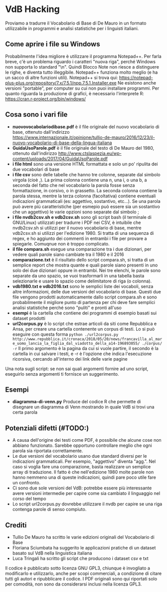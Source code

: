 # VdB Hacking
Proviamo a tradurre il Vocabolario di Base di De Mauro in un formato utilizzabile in programmi e analisi statistiche per i linguisti italiani.

## Come aprire i file su Windows
Probabilmente l'idea migliore è utilizzare il programma Notepad++. Per farla breve, c'è un problema riguardo i caratteri "nuova riga", perché Windows non supporta lo standard "\n". Quindi Blocco Note non riesce a distinguere le righe, e diventa tutto illeggibile. Notepad++ funziona molto meglio (e ha un sacco di altre funzioni utili).
Notepad++ si trova qui:
https://notepad-plus-plus.org/repository/7.x/7.5.1/npp.7.5.1.Installer.exe
Ne esistono anche versioni "portable", per computer su cui non puoi installare programmi.
Per quanto riguarda la produzione di grafici, è necessario l'interprete R: https://cran.r-project.org/bin/windows/

## Cosa sono i vari file

- **nuovovocabolariodibase.pdf** è il file originale del nuovo vocabolario di base, ottenuto dall'indirizzo https://www.internazionale.it/opinione/tullio-de-mauro/2016/12/23/il-nuovo-vocabolario-di-base-della-lingua-italiana
- **GuidaUsoParole.pdf** è il file originale del testo di De Mauro del 1980, ottenuto dall'indirizzo http://www.ctslaspezia.eu/wp-content/uploads/2017/04/GuidaUsoParole.pdf
- **i file html** sono una versione HTML formattata e solo un po' ripulita dei due vocabolari di base
- **i file csv** sono delle tabelle che hanno tre colonne, separate dal simbolo virgola (cioè ,). La prima colonna contiene una n, una i, o una b, a seconda del fatto che nel vocabolario la parola fosse senza formattazione, in corsivo, o in grassetto. La seconda colonna contiene la parola stessa, mentre la terza colonna (facoltativa) contiene eventuali indicazioni grammaticali (es: aggettivo, sostantivo, etc...). Se una parola può avere più caratteristiche (per esmepio può essere sia un sostantivo che un aggettivo) le varie opzioni sono separate dal simbolo ;
- **i file nvdb2csv.sh e vdb2csv.sh** sono gli script bash (il terminale di GNU/Linux) utilizzati per tradurre i PDF nei CSV, è intuibile che nvdb2csv.sh si utilizzi per il nuovo vocabolario di base, mentre vdb2csv.sh si utilizzi per l'edizione 1980. Si tratta di una sequenza di regex, e ho aggiunto dei commenti in entrambi i file per provare a spiegarle. Comuqnue non è troppo complicato.
- **il file compara.sh** esegue una comparazione tra i due dizionari, per vedere quali parole siano cambiate tra il 1980 e il 2016
- **comparazione.txt** è il risultato dello script compara.sh, si tratta di un semplice report che mostra quante e quali parole siano presenti in uno solo dei due dizionari oppure in entrambi. Nei tre elenchi, le parole sono separate da uno spazio, se vuoi trasformarli in una tabella basta selezionarle e usare lo spazio come delimitatore di riga (o colonna).
- **vdb1980.txt e vdb2016.txt** sono le semplici liste dei vocaboli, senza altre informazioni, delle due versioni del vocabolario di base. Questi due file vengono prodotti automaticamente dallo script compara.sh e sono probabilmente il migliore punto di partenza per chi deve fare semplici analisi statistiche perché sono "puliti" e pronti all'uso
- **esempi** è la cartella che contiene dei programmi di esempio basati sui dataset prodotti
- **url2corpus.py** è lo script che estrae articoli da siti come Repubblica e Ansa, per creare una cartella contenente un corpus di testi. Lo si può eseguire con questa forma `python ./url2corpus.py http://www.repubblica.it/cronaca/2018/05/20/news/francavilla_al_mare_uomo_lancia_la_figlia_dal_viadotto_della_a14-196893055/ ./corpus/ -r` Il primo argomento è la pagina da cui si vuole partire, il secondo è la cartella in cui salvare i testi, e -r è l'opzione che indica l'esecuzione ricorsiva, cercando all'interno dei link delle varie pagine

Una nota sugli script: se non sai quali argomenti fornire ad uno script, eseguirlo senza argomenti ti fornisce un suggerimento.

## Esempi
- **diagramma-di-venn.py** Produce del codice R che permette di disegnare un diagramma di Venn mostrando in quale VdB si trovi una certa parola

## Potenziali difetti (#TODO:)
- A causa dell'origine dei testi come PDF, è possibile che alcune cose non abbiano funzionato. Sarebbe opportuno controllare meglio che ogni parola sia riportata correttamente.
- Le due versioni del vocabolario usano due standard diversi per le indicazioni grammaticali. Per esempio, "aggettivo" diventa "agg.". Nel caso si voglia fare una comparazione, basta realizzare un semplice array di traduzione. Il fatto è che nell'edizione 1980 molte parole non hanno nemmeno una di queste indicazioni, quindi pare poco utile fare un confronto.
- Ci sono due sole versioni del VdB: potrebbe essere più interessante avere versioni intermedie per capire come sia cambiato il linguaggio nel corso del tempo
- Lo script url2corpus.py dovrebbe utilizzare il nvdb per capire se una riga contenga parole di senso compiuto.

## Crediti
- Tullio De Mauro ha scritto le varie edizioni originali del Vocabolario di Base
- Floriana Sciumbata ha suggerito le applicazioni pratiche di un dataset basato sul VdB nella linguistica italiana
- Luca Tringali ha scritto gli script che producono i dataset csv e txt

Il codice è pubblicato sotto licenza GNU GPL3, chiunque è invogliato a modificarlo e utilizzarlo, anche per scopi commerciali, a condizione di citare tutti gli autori e ripubblicare il codice. I PDF originali sono qui riportati solo per comodità, non sono da considerarsi inclusi nella licenza GPL3.

